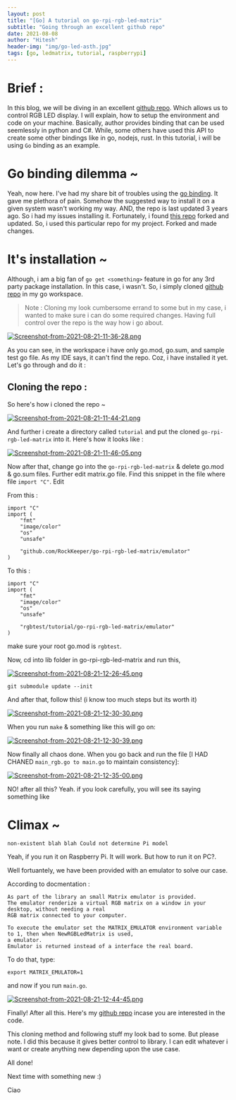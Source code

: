 ```yaml
---
layout: post
title: "[Go] A tutorial on go-rpi-rgb-led-matrix"
subtitle: "Going through an excellent github repo"
date: 2021-08-08
author: "Hitesh"
header-img: "img/go-led-asth.jpg"
tags: [go, ledmatrix, tutorial, raspberrypi]
---
```


# Brief :

In this blog, we will be diving in an excellent [github repo](https://github.com/hzeller/rpi-rgb-led-matrix). Which allows us to control RGB LED display. I will explain, how to setup the environment and code on your machine. Basically, author provides binding that can be used seemlessly in python and C#. While, some others have used this API to create some other bindings like in go, nodejs, rust. In this tutorial, i will be using `Go` binding as an example.

# Go binding dilemma ~ 

Yeah, now here. I've had my share bit of troubles using the [go binding](https://github.com/mcuadros/go-rpi-rgb-led-matrix). It gave me plethora of pain. Somehow the suggested way to install it on a given system wasn't working my way. AND, the repo is last updated 3 years ago. So i had my issues installing it. Fortunately, i found [this repo](https://github.com/RockKeeper/go-rpi-rgb-led-matrix) forked and updated. So, i used this particular repo for my project. Forked and made changes.

# It's installation ~

Although, i am a big fan of `go get <something>` feature in go for any 3rd party package installation. In this case, i wasn't. So, i simply cloned [github repo](https://github.com/RockKeeper/go-rpi-rgb-led-matrix) in my go workspace. 

> Note : Cloning my look cumbersome errand to some but in my case, i wanted to make sure i can do some required changes. Having full control over the repo is the way how i go about.


[![Screenshot-from-2021-08-21-11-36-28.png](https://i.postimg.cc/02BbF5LM/Screenshot-from-2021-08-21-11-36-28.png)](https://postimg.cc/qz2JCrB4)


As you can see, in the workspace i have only go.mod, go.sum, and sample test go file. As my IDE says, it can't find the repo. Coz, i have installed it yet. Let's go through and do it :

## Cloning the repo :

So here's how i cloned the repo ~

[![Screenshot-from-2021-08-21-11-44-21.png](https://i.postimg.cc/wT6GZghp/Screenshot-from-2021-08-21-11-44-21.png)](https://postimg.cc/t7MkV0SS)

And further i create a directory called `tutorial` and put the cloned `go-rpi-rgb-led-matrix` into it. Here's how it looks like :

[![Screenshot-from-2021-08-21-11-46-05.png](https://i.postimg.cc/sD6wLSjY/Screenshot-from-2021-08-21-11-46-05.png)](https://postimg.cc/rK410Dts)


Now after that, change go into the `go-rpi-rgb-led-matrix` & delete go.mod & go.sum files. Further edit matrix.go file. Find this snippet in the file where file `import "C"`. Edit 

From this :
```
import "C"
import (
	"fmt"
	"image/color"
	"os"
	"unsafe"

	"github.com/RockKeeper/go-rpi-rgb-led-matrix/emulator"
)
```

To this :

```
import "C"
import (
	"fmt"
	"image/color"
	"os"
	"unsafe"

	"rgbtest/tutorial/go-rpi-rgb-led-matrix/emulator"
)
```

make sure your root go.mod is `rgbtest`. 


Now, cd into lib folder in go-rpi-rgb-led-matrix and run this,

[![Screenshot-from-2021-08-21-12-26-45.png](https://i.postimg.cc/CxhhJRMp/Screenshot-from-2021-08-21-12-26-45.png)](https://postimg.cc/ZCQz5Kyw)

```
git submodule update --init
```


And after that, follow this! (i know too much steps but its worth it)

[![Screenshot-from-2021-08-21-12-30-30.png](https://i.postimg.cc/YSS1c23J/Screenshot-from-2021-08-21-12-30-30.png)](https://postimg.cc/4YrKVgj5)

When you run `make` & something like this will go on:

[![Screenshot-from-2021-08-21-12-30-39.png](https://i.postimg.cc/5tH6qXpN/Screenshot-from-2021-08-21-12-30-39.png)](https://postimg.cc/cKSxd4VV)

Now finally all chaos done. When you go back and run the file [I HAD CHANED `main_rgb.go to main.go` to maintain consistency]:

[![Screenshot-from-2021-08-21-12-35-00.png](https://i.postimg.cc/xjPTmGY3/Screenshot-from-2021-08-21-12-35-00.png)](https://postimg.cc/QVH3GTFF)


NO! after all this? Yeah. if you look carefully, you will see its saying something like 

# Climax ~

`non-existent blah blah Could not determine Pi model`

Yeah, if you run it on Raspberry Pi. It will work. But how to run it on PC?.


Well fortuantely, we have been provided with an emulator to solve our case. 

According to docmentation :

```
As part of the library an small Matrix emulator is provided. 
The emulator renderize a virtual RGB matrix on a window in your desktop, without needing a real 
RGB matrix connected to your computer.

To execute the emulator set the MATRIX_EMULATOR environment variable to 1, then when NewRGBLedMatrix is used, 
a emulator.
Emulator is returned instead of a interface the real board.
```

To do that, type:

`export MATRIX_EMULATOR=1`

and now if you run `main.go`.

[![Screenshot-from-2021-08-21-12-44-45.png](https://i.postimg.cc/FHxnhRQp/Screenshot-from-2021-08-21-12-44-45.png)](https://postimg.cc/xXcPR98N)

Finally! After all this. Here's my [github repo](https://github.com/hiteshhedwig/rgbtest) incase you are interested in the code.

This cloning method and following stuff my look bad to some. But please note. I did this because it gives better control to library. I can edit whatever i want or create anything new depending upon the use case.

All done!

Next time with something new :)

Ciao




